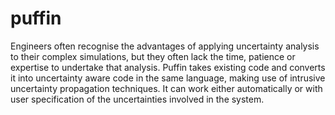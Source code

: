 # puffin
Engineers often recognise the advantages of applying uncertainty analysis to their complex simulations, but they often lack the time, patience or expertise to undertake that analysis. Puffin takes existing code and converts it into uncertainty aware code in the same language, making use of intrusive uncertainty propagation techniques. It can work either automatically or with user specification of the uncertainties involved in the system.
